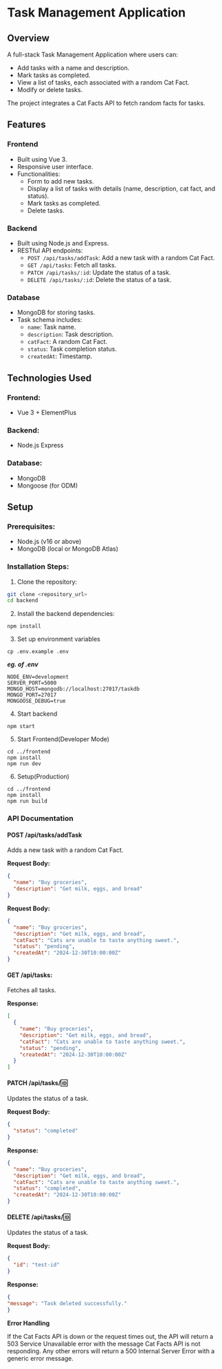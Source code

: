 # Task Management Application

## Overview
A full-stack Task Management Application where users can:
- Add tasks with a name and description.
- Mark tasks as completed.
- View a list of tasks, each associated with a random Cat Fact.
- Modify or delete tasks.

The project integrates a Cat Facts API to fetch random facts for tasks.

## Features

### Frontend
- Built using Vue 3.
- Responsive user interface.
- Functionalities:
  - Form to add new tasks.
  - Display a list of tasks with details (name, description, cat fact, and status).
  - Mark tasks as completed.
  - Delete tasks.


### Backend
- Built using Node.js and Express.
- RESTful API endpoints:
  - `POST /api/tasks/addTask`: Add a new task with a random Cat Fact.
  - `GET /api/tasks`: Fetch all tasks.
  - `PATCH /api/tasks/:id`: Update the status of a task.
  - `DELETE /api/tasks/:id`: Delete the status of a task.

### Database
- MongoDB for storing tasks.
- Task schema includes:
  - `name`: Task name.
  - `description`: Task description.
  - `catFact`: A random Cat Fact.
  - `status`: Task completion status.
  - `createdAt`: Timestamp.

## Technologies Used

### Frontend:
- Vue 3 + ElementPlus

### Backend:
- Node.js Express


### Database:
- MongoDB
- Mongoose (for ODM)

## Setup

### Prerequisites:
- Node.js (v16 or above)
- MongoDB (local or MongoDB Atlas)

### Installation Steps:

1. Clone the repository:
  ```bash
  git clone <repository_url>
  cd backend
  ```

2. Install the backend dependencies:
```
npm install
```

3. Set up environment variables
```
cp .env.example .env
```
***eg. of .env***
```env
NODE_ENV=development
SERVER_PORT=5000
MONGO_HOST=mongodb://localhost:27017/taskdb
MONGO_PORT=27017
MONGOOSE_DEBUG=true
```

4. Start backend
```
npm start
```

5. Start Frontend(Developer Mode)
```
cd ../frontend
npm install
npm run dev
```

6. Setup(Production)
```
cd ../frontend
npm install
npm run build
```

### API Documentation

#### POST /api/tasks/addTask
Adds a new task with a random Cat Fact.

**Request Body:**
```json
{
  "name": "Buy groceries",
  "description": "Get milk, eggs, and bread"
}
```
**Request Body:**
```json
{
  "name": "Buy groceries",
  "description": "Get milk, eggs, and bread",
  "catFact": "Cats are unable to taste anything sweet.",
  "status": "pending",
  "createdAt": "2024-12-30T10:00:00Z"
}
```

#### GET /api/tasks:
Fetches all tasks.

**Response:**
```json
[
  {
    "name": "Buy groceries",
    "description": "Get milk, eggs, and bread",
    "catFact": "Cats are unable to taste anything sweet.",
    "status": "pending",
    "createdAt": "2024-12-30T10:00:00Z"
  }
]
```

#### PATCH /api/tasks/:id:
Updates the status of a task.

**Request Body:**

```json
{
  "status": "completed"
}
```
**Response:**
```json
{
  "name": "Buy groceries",
  "description": "Get milk, eggs, and bread",
  "catFact": "Cats are unable to taste anything sweet.",
  "status": "completed",
  "createdAt": "2024-12-30T10:00:00Z"
}
```


#### DELETE /api/tasks/:id:
Updates the status of a task.

**Request Body:**

```json
{
  "id": "test-id"
}
```
**Response:**
```json
{
"message": "Task deleted successfully."
}
```

**Error Handling**

If the Cat Facts API is down or the request times out, the API will return a 503 Service Unavailable error with the message Cat Facts API is not responding.
Any other errors will return a 500 Internal Server Error with a generic error message.
